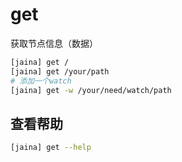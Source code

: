 get
========================
获取节点信息（数据）

```bash
[jaina] get /
[jaina] get /your/path
# 添加一个watch
[jaina] get -w /your/need/watch/path
```

## 查看帮助
```bash
[jaina] get --help
```
